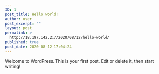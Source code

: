 ```yaml
---
ID: 1
post_title: Hello world!
author: user
post_excerpt: ""
layout: post
permalink: >
  http://18.197.142.217/2020/08/12/hello-world/
published: true
post_date: 2020-08-12 17:04:24
---
```

<!-- wp:paragraph -->
<p>Welcome to WordPress. This is your first post. Edit or delete it, then start writing!</p>
<!-- /wp:paragraph -->